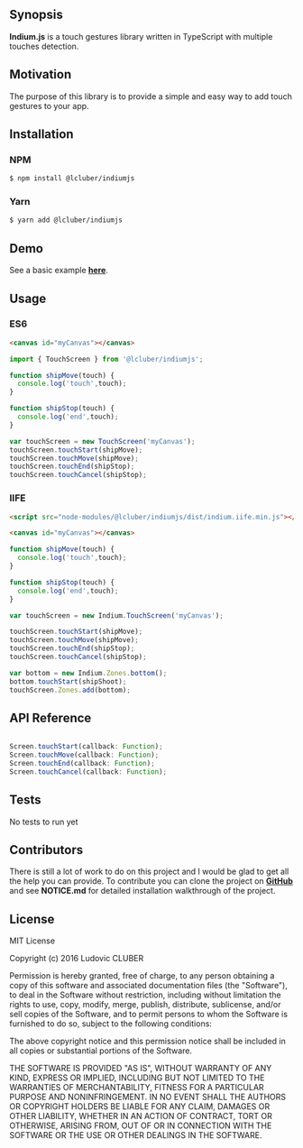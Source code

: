 ## Synopsis

**Indium.js** is a touch gestures library written in TypeScript with multiple touches detection.

## Motivation

The purpose of this library is to provide a simple and easy way to add touch gestures to your app.

## Installation

### NPM

```bash
$ npm install @lcluber/indiumjs
```

### Yarn

```bash
$ yarn add @lcluber/indiumjs
```

## Demo

See a basic example **[here](http://vortalcombat.roostrjs.com)**.

## Usage

### ES6

```html
<canvas id="myCanvas"></canvas>
```

```javascript
import { TouchScreen } from '@lcluber/indiumjs';

function shipMove(touch) {
  console.log('touch',touch);
}

function shipStop(touch) {
  console.log('end',touch);
}

var touchScreen = new TouchScreen('myCanvas');
touchScreen.touchStart(shipMove);
touchScreen.touchMove(shipMove);
touchScreen.touchEnd(shipStop);
touchScreen.touchCancel(shipStop);

```

### IIFE

```html
<script src="node-modules/@lcluber/indiumjs/dist/indium.iife.min.js"></script>

<canvas id="myCanvas"></canvas>
```

```javascript
function shipMove(touch) {
  console.log('touch',touch);
}

function shipStop(touch) {
  console.log('end',touch);
}

var touchScreen = new Indium.TouchScreen('myCanvas');

touchScreen.touchStart(shipMove);
touchScreen.touchMove(shipMove);
touchScreen.touchEnd(shipStop);
touchScreen.touchCancel(shipStop);

var bottom = new Indium.Zones.bottom();
bottom.touchStart(shipShoot);
touchScreen.Zones.add(bottom);

```

## API Reference

```javascript

Screen.touchStart(callback: Function);
Screen.touchMove(callback: Function);
Screen.touchEnd(callback: Function);
Screen.touchCancel(callback: Function);

```

## Tests

No tests to run yet

## Contributors

There is still a lot of work to do on this project and I would be glad to get all the help you can provide.
To contribute you can clone the project on **[GitHub](https://github.com/LCluber/Indium.js)** and see  **NOTICE.md** for detailed installation walkthrough of the project.

## License

MIT License

Copyright (c) 2016 Ludovic CLUBER

Permission is hereby granted, free of charge, to any person obtaining a copy
of this software and associated documentation files (the "Software"), to deal
in the Software without restriction, including without limitation the rights
to use, copy, modify, merge, publish, distribute, sublicense, and/or sell
copies of the Software, and to permit persons to whom the Software is
furnished to do so, subject to the following conditions:

The above copyright notice and this permission notice shall be included in all
copies or substantial portions of the Software.

THE SOFTWARE IS PROVIDED "AS IS", WITHOUT WARRANTY OF ANY KIND, EXPRESS OR
IMPLIED, INCLUDING BUT NOT LIMITED TO THE WARRANTIES OF MERCHANTABILITY,
FITNESS FOR A PARTICULAR PURPOSE AND NONINFRINGEMENT. IN NO EVENT SHALL THE
AUTHORS OR COPYRIGHT HOLDERS BE LIABLE FOR ANY CLAIM, DAMAGES OR OTHER
LIABILITY, WHETHER IN AN ACTION OF CONTRACT, TORT OR OTHERWISE, ARISING FROM,
OUT OF OR IN CONNECTION WITH THE SOFTWARE OR THE USE OR OTHER DEALINGS IN THE
SOFTWARE.
